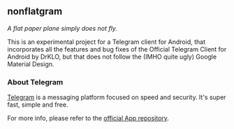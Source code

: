## nonflatgram

*A flat paper plane simply does not fly.*

This is an experimental project for a Telegram client for Android, that incorporates all the features and bug fixes of the Official Telegram Client for Android by DrKLO, but that does not follow the (IMHO quite ugly) Google Material Design.

### About Telegram

[Telegram](https://www.telegram.org/) is a messaging platform focused on speed and security. It's super fast, simple and free.

For more info, please refer to the [official App repository](https://github.com/DrKLO/Telegram).
